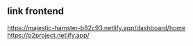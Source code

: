 ## link frontend

https://majestic-hamster-b82c93.netlify.app/dashboard/home
https://p2project.netlify.app/

